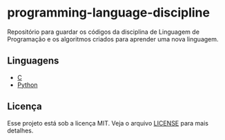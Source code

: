 # programming-language-discipline

Repositório para guardar os códigos da disciplina de Linguagem de Programação e os algoritmos criados para aprender uma nova linguagem. 
## Linguagens

- [C](./c_language)
- [Python](./python_language/)

## Licença

Esse projeto está sob a licença MIT. Veja o arquivo [LICENSE](LICENSE) para mais detalhes.
